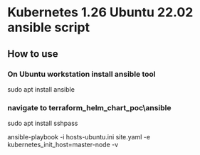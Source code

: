 # Kubernetes 1.26 Ubuntu 22.02 ansible script

## How to use 

### On Ubuntu workstation install ansible tool

sudo apt install ansible

### navigate to terraform_helm_chart_poc\ansible

sudo apt install sshpass

ansible-playbook -i hosts-ubuntu.ini site.yaml -e kubernetes_init_host=master-node -v


